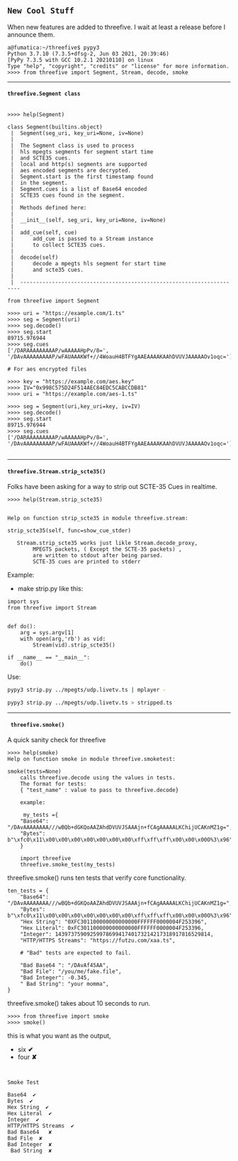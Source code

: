 ## ```New Cool Stuff```
When new features are added to threefive. I wait at least a release before I announce them.

```py3
a@fumatica:~/threefive$ pypy3
Python 3.7.10 (7.3.5+dfsg-2, Jun 03 2021, 20:39:46)
[PyPy 7.3.5 with GCC 10.2.1 20210110] on linux
Type "help", "copyright", "credits" or "license" for more information.
>>>> from threefive import Segment, Stream, decode, smoke
```
___

#### ```threefive.Segment class```
```py3

>>>> help(Segment)

class Segment(builtins.object)
 |  Segment(seg_uri, key_uri=None, iv=None)
 |  
 |  The Segment class is used to process
 |  hls mpegts segments for segment start time
 |  and SCTE35 cues.
 |  local and http(s) segments are supported
 |  aes encoded segments are decrypted.
 |  Segment.start is the first timestamp found
 |  in the segment.
 |  Segment.cues is a list of Base64 encoded
 |  SCTE35 cues found in the segment.
 |  
 |  Methods defined here:
 |  
 |  __init__(self, seg_uri, key_uri=None, iv=None)
 |  
 |  add_cue(self, cue)
 |      add_cue is passed to a Stream instance
 |      to collect SCTE35 cues.
 |  
 |  decode(self)
 |      decode a mpegts hls segment for start time
 |      and scte35 cues.
 |  
 |  ----------------------------------------------------------------------

from threefive import Segment

>>>> uri = "https://example.com/1.ts"
>>>> seg = Segment(uri)
>>>> seg.decode()
>>>> seg.start
89715.976944
>>>> seg.cues
['/DARAAAAAAAAAP/wAAAAAHpPv/8=', '/DAvAAAAAAAAAP/wFAUAAAKWf+//4WoauH4BTFYgAAEAAAAKAAhDVUVJAAAAAOv1oqc=']

# For aes encrypted files

>>>> key = "https://example.com/aes.key"
>>>> IV="0x998C575D24F514AEC84EDC5CABCCDB81"
>>>> uri = "https://example.com/aes-1.ts"

>>>> seg = Segment(uri,key_uri=key, iv=IV)
>>>> seg.decode()
>>>> seg.start
89715.976944
>>>> seg.cues
['/DARAAAAAAAAAP/wAAAAAHpPv/8=', '/DAvAAAAAAAAAP/wFAUAAAKWf+//4WoauH4BTFYgAAEAAAAKAAhDVUVJAAAAAOv1oqc=']


```

___

####  ```threefive.Stream.strip_scte35()```

Folks have been asking for a way to strip out SCTE-35 Cues in realtime. 


```py3
>>>> help(Stream.strip_scte35)


Help on function strip_scte35 in module threefive.stream:

strip_scte35(self, func=show_cue_stder)

   Stream.strip_scte35 works just likle Stream.decode_proxy,
        MPEGTS packets, ( Except the SCTE-35 packets) ,
        are written to stdout after being parsed.
        SCTE-35 cues are printed to stderr
```

Example:

* make strip.py like this:

```py3
import sys
from threefive import Stream


def do():
    arg = sys.argv[1]
    with open(arg,'rb') as vid:
        Stream(vid).strip_scte35()

if __name__ == "__main__":
    do()
```
Use:
```sh
pypy3 strip.py ../mpegts/udp.livetv.ts | mplayer - 
```

```sh 
pypy3 strip.py ../mpegts/udp.livetv.ts > stripped.ts 
```
---

#### ``` threefive.smoke()```   
A quick sanity check for threefive
  
```py3
>>>> help(smoke)
Help on function smoke in module threefive.smoketest:

smoke(tests=None)
    calls threefive.decode using the values in tests.
    The format for tests:
    { "test_name" : value to pass to threefive.decode}
    
    example:
    
     my_tests ={
    "Base64": "/DAvAAAAAAAA///wBQb+dGKQoAAZAhdDVUVJSAAAjn+fCAgAAAAALKChijUCAKnMZ1g=",
    "Bytes": b"\xfc0\x11\x00\x00\x00\x00\x00\x00\x00\xff\xff\xff\x00\x00\x00O%3\x96",
    }
    
    import threefive
    threefive.smoke_test(my_tests)

```
 threefive.smoke() runs ten tests that verify core functionality.

```py3
ten_tests = {
    "Base64": "/DAvAAAAAAAA///wBQb+dGKQoAAZAhdDVUVJSAAAjn+fCAgAAAAALKChijUCAKnMZ1g=",
    "Bytes": b"\xfc0\x11\x00\x00\x00\x00\x00\x00\x00\xff\xff\xff\x00\x00\x00O%3\x96",
    "Hex String": "0XFC301100000000000000FFFFFF0000004F253396",
    "Hex Literal": 0xFC301100000000000000FFFFFF0000004F253396,
    "Integer": 1439737590925997869941740173214217318917816529814,
    "HTTP/HTTPS Streams": "https://futzu.com/xaa.ts",
    
    # "Bad" tests are expected to fail.
    
    "Bad Base64 ": "/DAvAf45AA",
    "Bad File": "/you/me/fake.file",
    "Bad Integer": -0.345,
    " Bad String": "your momma",
}
```
threefive.smoke() takes about 10 seconds to run.
```py3
>>>> from threefive import smoke
>>>> smoke()

```

this is what you want as the output,
* six  __✔__
* four __✘__

```py3


Smoke Test

Base64  ✔
Bytes  ✔
Hex String  ✔
Hex Literal  ✔
Integer  ✔
HTTP/HTTPS Streams  ✔
Bad Base64   ✘
Bad File  ✘
Bad Integer  ✘
 Bad String  ✘
```

